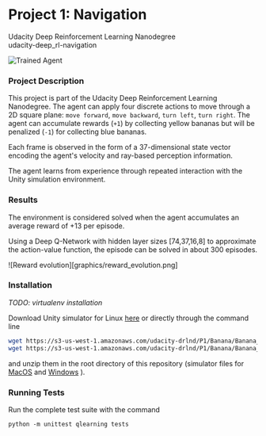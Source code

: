 [//]: # (Image References)

[image1]: https://user-images.githubusercontent.com/10624937/42135619-d90f2f28-7d12-11e8-8823-82b970a54d7e.gif "Trained Agent"

# Project 1: Navigation
Udacity Deep Reinforcement Learning Nanodegree  
udacity-deep_rl-navigation

![Trained Agent][image1]


### Project Description

This project is part of the Udacity Deep Reinforcement Learning Nanodegree.
The agent can apply four discrete actions to move through a 2D square plane:
`move forward`, `move backward`, `turn left`, `turn right`.
The agent can accumulate rewards (`+1`) by collecting yellow bananas 
but will be penalized (`-1`) for collecting blue bananas.

Each frame is observed in the form of a 37-dimensional state vector encoding
the agent's velocity and ray-based perception information.

The agent learns from experience through repeated interaction with the
Unity simulation environment.


### Results

The environment is considered solved when the agent accumulates an average reward 
of +13 per episode.  

Using a Deep Q-Network with hidden layer sizes [74,37,16,8] to approximate the action-value function,
the episode can be solved in about 300 episodes.

![Reward evolution][graphics/reward_evolution.png]


### Installation

*TODO: virtualenv installation*

Download Unity simulator for Linux [here](https://s3-us-west-1.amazonaws.com/udacity-drlnd/P1/Banana/Banana_Linux.zip)
or directly through the command line

``` sh
wget https://s3-us-west-1.amazonaws.com/udacity-drlnd/P1/Banana/Banana_Linux.zip  # with visualization
wget https://s3-us-west-1.amazonaws.com/udacity-drlnd/P1/Banana/Banana_Linux_NoVis.zip  # no visualization
```
and unzip them in the root directory of this repository (simulator files for 
[MacOS](https://s3-us-west-1.amazonaws.com/udacity-drlnd/P1/Banana/Banana.app.zip) and
[Windows](https://s3-us-west-1.amazonaws.com/udacity-drlnd/P1/Banana/Banana_Windows_x86_64.zip)
).



### Running Tests

Run the complete test suite with the command

```
python -m unittest qlearning tests
```



<!-- ### (Optional) Challenge: Learning from Pixels -->

<!-- After you have successfully completed the project, if you're looking for an additional challenge, you have come to the right place!  In the project, your agent learned from information such as its velocity, along with ray-based perception of objects around its forward direction.  A more challenging task would be to learn directly from pixels! -->

<!-- To solve this harder task, you'll need to download a new Unity environment.  This environment is almost identical to the project environment, where the only difference is that the state is an 84 x 84 RGB image, corresponding to the agent's first-person view.  (**Note**: Udacity students should not submit a project with this new environment.) -->

<!-- You need only select the environment that matches your operating system: -->
<!-- - Linux: [click here](https://s3-us-west-1.amazonaws.com/udacity-drlnd/P1/Banana/VisualBanana_Linux.zip) -->
<!-- - Mac OSX: [click here](https://s3-us-west-1.amazonaws.com/udacity-drlnd/P1/Banana/VisualBanana.app.zip) -->
<!-- - Windows (32-bit): [click here](https://s3-us-west-1.amazonaws.com/udacity-drlnd/P1/Banana/VisualBanana_Windows_x86.zip) -->
<!-- - Windows (64-bit): [click here](https://s3-us-west-1.amazonaws.com/udacity-drlnd/P1/Banana/VisualBanana_Windows_x86_64.zip) -->

<!-- Then, place the file in the `p1_navigation/` folder in the DRLND GitHub repository, and unzip (or decompress) the file.  Next, open `Navigation_Pixels.ipynb` and follow the instructions to learn how to use the Python API to control the agent. -->

<!-- (_For AWS_) If you'd like to train the agent on AWS, you must follow the instructions to [set up X Server](https://github.com/Unity-Technologies/ml-agents/blob/master/docs/Training-on-Amazon-Web-Service.md), and then download the environment for the **Linux** operating system above. -->
